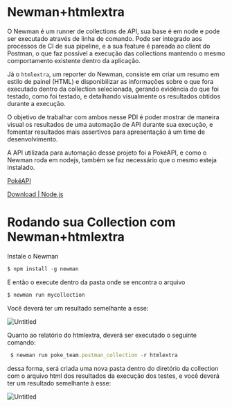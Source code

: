 # Newman+htmlextra

O Newman é um runner de collections de API, sua base é em node e pode ser executado através de linha de comando. Pode ser integrado aos processos de CI de sua pipeline, e a sua feature é pareada ao client do Postman, o que faz possível a execução das collections mantendo o mesmo comportamento existente dentro da aplicação.

Já o `htmlextra`, um reporter do Newman, consiste em criar um resumo em estilo de painel (HTML) e disponibilizar as informações sobre o que fora executado dentro da collection selecionada, gerando evidência do que foi testado, como foi testado, e detalhando visualmente os resultados obtidos durante a execução.

O objetivo de trabalhar com ambos nesse PDI é poder mostrar de maneira visual os resultados de uma automação de API durante sua execução, e fomentar resultados mais assertivos para apresentação à um time de desenvolvimento.

A API utilizada para automação desse projeto foi a PokéAPI, e como o Newman roda em nodejs, também se faz necessário que o mesmo esteja instalado.

[PokéAPI](https://pokeapi.co/)

[Download | Node.js](https://nodejs.org/en/download/)

# Rodando sua Collection com Newman+htmlextra

Instale o Newman

```jsx
$ npm install -g newman
```

E então o execute dentro da pasta onde se encontra o arquivo

```jsx
$ newman run mycollection
```

Você deverá ter um resultado semelhante a esse:

![Untitled](Newman+htmlextra%20fd586c2770ab4948af339224bf0e637f/Untitled.png)

Quanto ao relatório do htmlextra, deverá ser executado o seguinte comando:

```jsx
 $ newman run poke_team.postman_collection -r htmlextra
```

dessa forma, será criada uma nova pasta dentro do diretório da collection com o arquivo html dos resultados da execução dos testes, e você deverá ter um resultado semelhante à esse:

![Untitled](Newman+htmlextra%20fd586c2770ab4948af339224bf0e637f/Untitled%201.png)
